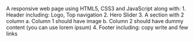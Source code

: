 <p>A responsive web page using HTML5, CSS3 and JavaScript along with:
1. Header including: Logo, Top navigation
2. Hero Slider
3. A section with 2 column
a. Column 1 should have image
b. Column 2 should have dummy content (you can use lorem ipsum)
4. Footer including: copy write and few links </p>
